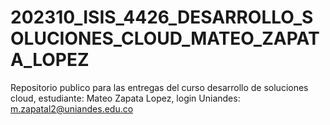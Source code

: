 # 202310_ISIS_4426_DESARROLLO_SOLUCIONES_CLOUD_MATEO_ZAPATA_LOPEZ
Repositorio publico para las entregas del curso desarrollo de soluciones cloud, estudiante: Mateo Zapata Lopez, login Uniandes: m.zapatal2@uniandes.edu.co
